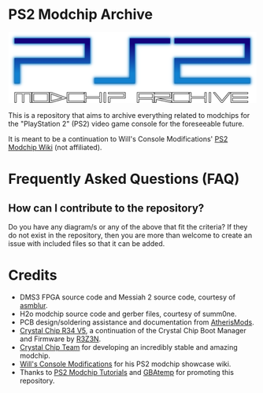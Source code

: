 # PS2 Modchip Archive

<img src="/ps2mclogo.png">

This is a repository that aims to archive everything related to modchips for the "PlayStation 2" (PS2) video game console for the foreseeable future.

It is meant to be a continuation to Will's Console Modifications' [PS2 Modchip Wiki](https://www.willsconsolemodifications.co.uk/ps2-wiki/index.php) (not affiliated).

# Frequently Asked Questions (FAQ)

## How can I contribute to the repository?
Do you have any diagram/s or any of the above that fit the criteria? If they do not exist in the repository, then you are more than welcome to create an issue with included files so that it can be added.

# Credits
- DMS3 FPGA source code and Messiah 2 source code, courtesy of [asmblur](https://github.com/asmblur).
- H2o modchip source code and gerber files, courtesy of summ0ne.
- PCB design/soldering assistance and documentation from [AtherisMods](https://github.com/AtherisMods).
- [Crystal Chip R34 V5](https://github.com/saildot4k/Crystal-Chip-R34-v5), a continuation of the Crystal Chip Boot Manager and Firmware by [R3Z3N](https://github.com/saildot4k).
- [Crystal Chip Team](https://ps2modchiptutorials.com/crystal-chips/cc-site-backup/index.htm) for developing an incredibly stable and amazing modchip.
- [Will's Console Modifications](https://www.willsconsolemodifications.co.uk/ps2-wiki/chips.php) for his PS2 modchip showcase wiki.
- Thanks to [PS2 Modchip Tutorials](https://ps2modchiptutorials.com) and [GBAtemp](https://gbatemp.net/) for promoting this repository.

